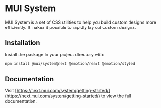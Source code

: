 # MUI System

MUI System is a set of CSS utilities to help you build custom designs more efficiently. It makes it possible to rapidly lay out custom designs.

## Installation

Install the package in your project directory with:

<!-- #default-branch-switch -->

```bash
npm install @mui/system@next @emotion/react @emotion/styled
```

## Documentation

<!-- #default-branch-switch -->

Visit [https://next.mui.com/system/getting-started/](https://next.mui.com/system/getting-started/) to view the full documentation.

